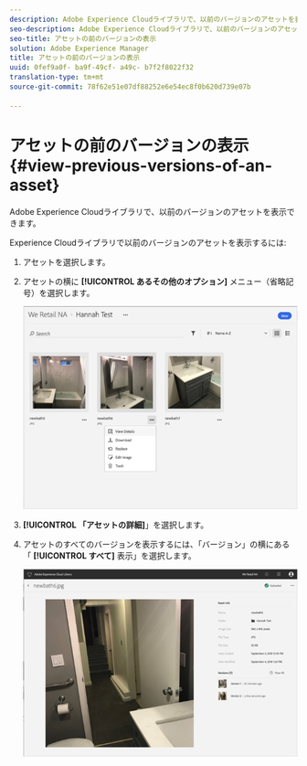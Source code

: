 ```yaml
---
description: Adobe Experience Cloudライブラリで、以前のバージョンのアセットを表示できます。
seo-description: Adobe Experience Cloudライブラリで、以前のバージョンのアセットを表示できます。
seo-title: アセットの前のバージョンの表示
solution: Adobe Experience Manager
title: アセットの前のバージョンの表示
uuid: 0fef9a0f- ba9f-49cf- a49c- b7f2f8022f32
translation-type: tm+mt
source-git-commit: 78f62e51e07df88252e6e54ec8f0b620d739e07b

---
```



# アセットの前のバージョンの表示{#view-previous-versions-of-an-asset}

Adobe Experience Cloudライブラリで、以前のバージョンのアセットを表示できます。

Experience Cloudライブラリで以前のバージョンのアセットを表示するには:

1. アセットを選択します。
1. アセットの横に **[!UICONTROL あるその他のオプション]** メニュー（省略記号）を選択します。

   ![](assets/library_asset_options.png)

1. **[!UICONTROL 「アセットの詳細]**」を選択します。
1. アセットのすべてのバージョンを表示するには、「バージョン」の横にある「 **[!UICONTROL すべて]** 表示」を選択します。

   ![](assets/library_details_versions.png)


